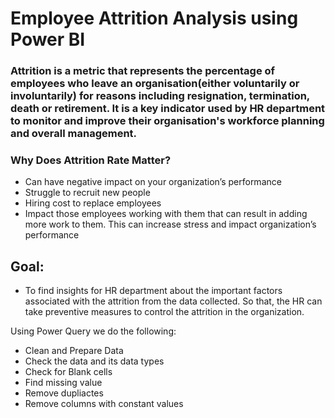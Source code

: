 # Employee Attrition Analysis using Power BI

### Attrition is a metric that represents the percentage of employees who leave an organisation(either voluntarily or involuntarily) for reasons including resignation, termination, death or retirement. It is a key indicator used by HR department to monitor and improve their organisation's workforce planning and overall management.

### Why Does Attrition Rate Matter?
- Can have negative impact on your organization’s performance
- Struggle to recruit new people
- Hiring cost to replace employees
- Impact those employees working with them that can result in adding more work to them. This can increase stress and impact organization’s performance

## Goal:
- To find insights for HR department about the important factors associated with the attrition from the data collected. So that, the HR can take preventive measures to control the attrition in the organization.


Using Power Query we do the following:
  - Clean and Prepare Data
  - Check the data and its data types
  - Check for Blank cells 
  - Find missing value
  - Remove dupliactes
  - Remove columns with constant values 
